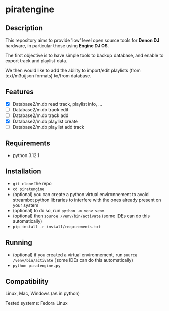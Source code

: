 # piratengine

## Description

This repository aims to provide 'low' level open source tools for **Denon DJ** hardware, in particular those using **Engine DJ OS**.

The first objective is to have simple tools to backup database, and enable to export track and playlist data.

We then would like to add the ability to import/edit playlists (from text/m3u/json formats) to/from database.

## Features
 - [x] Database2/m.db  read track, playlist info, ...
 - [ ] Database2/m.db  track edit
 - [ ] Database2/m.db  track add
 - [x] Database2/m.db  playlist create
 - [ ] Database2/m.db  playlist add track

## Requirements
 - python 3.12.1

## Installation
 - `git clone` the repo
 - `cd piratengine`
 - (optional) you can create a python virtual environnement to avoid streambot python libraries to interfere with the ones already present on your system
 - (optional) to do so, run `python -m venv venv`
 - (optional) then `source /venv/bin/activate` (some IDEs can do this automatically) 
 - `pip install -r install/requirements.txt`

## Running
 - (optional) if you created a virtual environnement, run `source /venv/bin/activate` (some IDEs can do this automatically)
 - `python piratengine.py` 

## Compatibility
Linux, Mac, Windows (as in python)

Tested systems:
Fedora Linux

